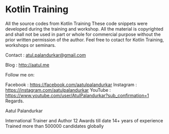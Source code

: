 # Kotlin Training
All the source codes from Kotlin Training
These code snippets were developed during the training and workshop. All the material is copyrighted and shall not be used in part or whole for commercial purpose without the prior written permission of the author. Feel free to cotact for Kotlin Training, workshops or seminars.

Contact : atul.palandurkar@gmail.com

Blog : http://aatul.me

Follow me on:

Facebook : https://facebook.com/aatulpalandurkar
Instagram : https://instagram.com/aatulpalandurkar
YouTube : https://www.youtube.com/user/AtulPalandurkar?sub_confirmation=1
Regards.

Aatul Palandurkar

International Trainer and Author
12 Awards till date
14+ years of experience
Trained more than 500000 candidates globally
